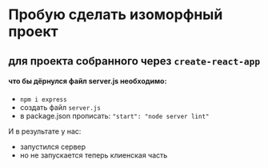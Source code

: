 # Пробую сделать изоморфный проект
## для проекта собранного через `create-react-app`
#### что бы дёрнулся файл server.js необходимо:
* `npm i express`
* создать файл `server.js`
* в package.json прописать: `"start": "node server lint"`

И в результате у нас:
* запустился сервер
* но не запускается теперь клиенская часть

